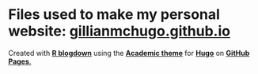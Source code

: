 # Files used to make my personal website: [**gillianmchugo.github.io**](https://gillianmchugo.github.io/)

Created with [**R blogdown**](https://bookdown.org/yihui/blogdown/) using the [**Academic theme**](https://sourcethemes.com/academic/) for [**Hugo**](https://gohugo.io) on [**GitHub Pages**.](https://pages.github.com/) 
